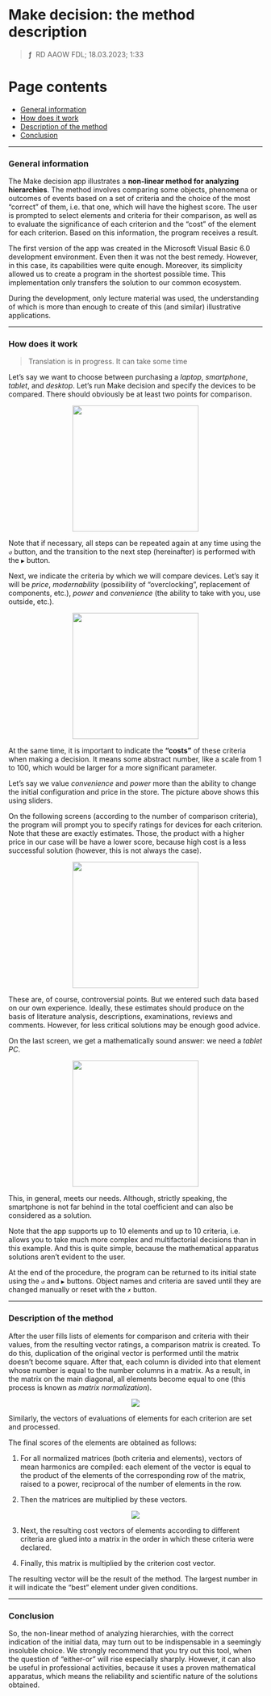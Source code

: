 # Make decision: the method description
> **ƒ** &nbsp;RD AAOW FDL; 18.03.2023; 1:33



# Page contents

- [General information](#general-information)
- [How does it work](#how-does-it-work)
- [Description of the method](#description-of-the-method)
- [Conclusion](#conclusion)

---

### General information

The Make decision app illustrates a **non-linear method for analyzing hierarchies**. The method involves comparing some
objects, phenomena or outcomes of events based on a set of criteria and the choice of the most “correct” of them, i.e. that one,
which will have the highest score. The user is prompted to select elements and criteria
for their comparison, as well as to evaluate the significance of each criterion and the “cost” of the element for each criterion.
Based on this information, the program receives a result.

The first version of the app was created in the Microsoft Visual Basic 6.0 development environment. Even then it was not
the best remedy. However, in this case, its capabilities were quite enough. Moreover, its simplicity allowed us
to create a program in the shortest possible time. This implementation only transfers the solution to our common ecosystem.

During the development, only lecture material was used, the understanding of which is more than enough to create
of this (and similar) illustrative applications.

---

### How does it work

> Translation is in progress. It can take some time

Let’s say we want to choose between purchasing a *laptop*, *smartphone*, *tablet*, and *desktop*. Let’s run
Make decision and specify the devices to be compared. There should obviously be at least two points for comparison.

<center><img src="/MakeDecision/img/V_EN_01.png" width="250" /></center>

Note that if necessary, all steps can be repeated again at any time using the `↺` button, and the transition
to the next step (hereinafter) is performed with the `▶` button.

Next, we indicate the criteria by which we will compare devices. Let’s say it will be *price*,
*modernability* (possibility of “overclocking”, replacement of components, etc.), *power* and *convenience*
(the ability to take with you, use outside, etc.).

<center><img src="/MakeDecision/img/V_EN_02.png" width="250" /></center>

At the same time, it is important to indicate the **“costs”** of these criteria when making a decision. It means some abstract number,
like a scale from 1 to 100, which would be larger for a more significant parameter.

Let’s say we value *convenience* and *power* more than the ability to change the initial configuration and price in the store.
The picture above shows this using sliders.

On the following screens (according to the number of comparison criteria), the program will prompt you to specify ratings for devices
for each criterion. Note that these are exactly estimates. Those, the product with a higher price in our case will be
have a lower score, because high cost is a less successful solution (however, this is not always the case).

<center><img src="/MakeDecision/img/V_EN_03.png" width="250" /></center>

These are, of course, controversial points. But we entered such data based on our own experience. Ideally, these estimates should
produce on the basis of literature analysis, descriptions, examinations, reviews and comments. However, for less critical
solutions may be enough good advice.

On the last screen, we get a mathematically sound answer: we need a *tablet PC*.

<center><img src="/MakeDecision/img/V_EN_07.png" width="250" /></center>

This, in general, meets our needs. Although, strictly speaking, the smartphone is not far behind in the total coefficient
and can also be considered as a solution.

Note that the app supports up to 10 elements and up to 10 criteria, i.e. allows you to take much more
complex and multifactorial decisions than in this example. And this is quite simple, because the mathematical apparatus
solutions aren’t evident to the user.

At the end of the procedure, the program can be returned to its initial state using the `↺` and `▶` buttons. Object names
and criteria are saved until they are changed manually or reset with the `✗` button.

---

### Description of the method

After the user fills lists of elements for comparison and criteria with their values, from the resulting vector
ratings, a comparison matrix is created. To do this, duplication of the original vector is performed until the matrix
doesn’t become square. After that, each column is divided into that element whose number is equal to the number
columns in a matrix. As a result, in the matrix on the main diagonal, all elements become equal to one
(this process is known as *matrix normalization*).

<center><img src="/MakeDecision/img/Vector.png" /></center>

Similarly, the vectors of evaluations of elements for each criterion are set and processed.

The final scores of the elements are obtained as follows:

1. For all normalized matrices (both criteria and elements), vectors of mean harmonics are compiled:
each element of the vector is equal to the product of the elements of the corresponding row of the matrix, raised to a power,
reciprocal of the number of elements in the row.

2. Then the matrices are multiplied by these vectors.

<center><img src="/MakeDecision/img/Matrix.png" /></center>

3. Next, the resulting cost vectors of elements according to different criteria are glued into a matrix in the order
in which these criteria were declared.

4. Finally, this matrix is multiplied by the criterion cost vector.

The resulting vector will be the result of the method. The largest number in it will indicate the “best” element
under given conditions.

---

### Conclusion

So, the non-linear method of analyzing hierarchies, with the correct indication of the initial data, may turn out to be
indispensable in a seemingly insoluble choice. We strongly recommend that you try out this tool,
when the question of “either-or” will rise especially sharply. However, it can also be useful in professional activities,
because it uses a proven mathematical apparatus, which means the reliability and scientific nature of the solutions obtained.
